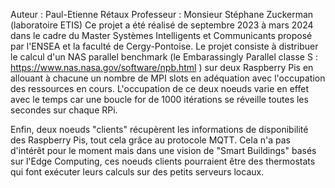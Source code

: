 Auteur : Paul-Etienne Rétaux
Professeur : Monsieur Stéphane Zuckerman (laboratoire ETIS)
Ce projet a été réalisé de septembre 2023 à mars 2024 dans le cadre du Master Systèmes Intelligents et Communicants proposé par l'ENSEA et la faculté de Cergy-Pontoise. 
Le projet consiste à distribuer le calcul d'un NAS parallel benchmark (le Embarassingly Parallel classe S : https://www.nas.nasa.gov/software/npb.html ) sur deux Raspberry Pis en allouant à chacune un nombre de MPI
slots en adéquation avec l'occupation des ressources en cours. 
L'occupation de ce deux noeuds varie en effet avec le temps car une boucle for de 1000 itérations se réveille toutes les secondes sur chaque RPi. 

Enfin, deux noeuds "clients" récupèrent les informations de disponibilité des Raspberry Pis, tout cela grâce au protocole MQTT. Cela n'a pas d'intérêt pour le moment mais dans une vision de "Smart Buildings" 
basés sur l'Edge Computing, ces noeuds clients pourraient être des thermostats qui font exécuter leurs calculs sur des petits serveurs locaux.
